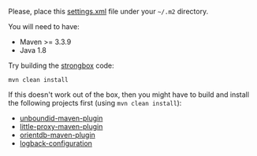 Please, place this [settings.xml](resources/settings.xml) file under your `~/.m2` directory.

You will need to have:
* Maven >= 3.3.9
* Java 1.8

Try building the [strongbox](https://github.com/strongbox/strongbox) code:

    mvn clean install

If this doesn't work out of the box, then you might have to build and install the following projects first (using `mvn clean install`):
- [unboundid-maven-plugin](https://github.com/carlspring/unboundid-maven-plugin)
- [little-proxy-maven-plugin](https://github.com/carlspring/little-proxy-maven-plugin)
- [orientdb-maven-plugin](https://github.com/carlspring/orientdb-maven-plugin)
- [logback-configuration](https://github.com/carlspring/logback-configuration)
